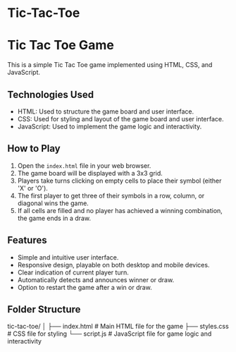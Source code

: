 # Tic-Tac-Toe

# Tic Tac Toe Game

This is a simple Tic Tac Toe game implemented using HTML, CSS, and JavaScript.

## Technologies Used

- HTML: Used to structure the game board and user interface.
- CSS: Used for styling and layout of the game board and user interface.
- JavaScript: Used to implement the game logic and interactivity.

## How to Play

1. Open the `index.html` file in your web browser.
2. The game board will be displayed with a 3x3 grid.
3. Players take turns clicking on empty cells to place their symbol (either 'X' or 'O').
4. The first player to get three of their symbols in a row, column, or diagonal wins the game.
5. If all cells are filled and no player has achieved a winning combination, the game ends in a draw.

## Features

- Simple and intuitive user interface.
- Responsive design, playable on both desktop and mobile devices.
- Clear indication of current player turn.
- Automatically detects and announces winner or draw.
- Option to restart the game after a win or draw.

## Folder Structure

tic-tac-toe/
│
├── index.html # Main HTML file for the game
├── styles.css # CSS file for styling
└── script.js # JavaScript file for game logic and interactivity
